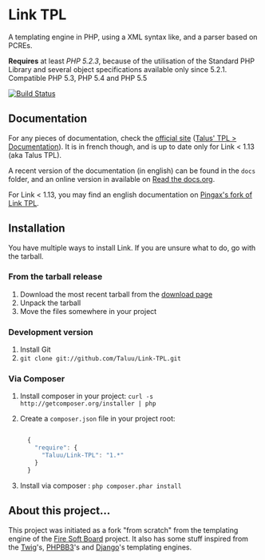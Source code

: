Link TPL
==========
A templating engine in PHP, using a XML syntax like, and a parser based on PCREs.

**Requires** at least *PHP 5.2.3*, because of the utilisation of the Standard PHP
Library and several object specifications available only since 5.2.1. Compatible
PHP 5.3, PHP 5.4 and PHP 5.5

[![Build Status](https://secure.travis-ci.org/Taluu/Link-TPL.png?branch=master)](http://travis-ci.org/Taluu/Link-TPL)

Documentation
-------------
For any pieces of documentation, check the
[official site](http://www.talus-works.net)
([Talus' TPL > Documentation](http://www.talus-works.net/forum-7-p1-documentation.html)).
It is in french though, and is up to date only for Link < 1.13 (aka Talus TPL).

A recent version of the documentation (in english) can be found in the `docs`
folder, and an online version in available on
[Read the docs.org](http://readthedocs.org/docs/link-templates/en/latest).

For Link < 1.13, you may find an english documentation on
[Pingax's fork of Link TPL](http://github.com/Pingax/Link-TPL/).

Installation
------------

You have multiple ways to install Link. If you are unsure what to do, go with
the tarball.

### From the tarball release
1. Download the most recent tarball from the [download page](https://github.com/Taluu/Link-TPL/tags)
2. Unpack the tarball
3. Move the files somewhere in your project

### Development version
1. Install Git
2. `git clone git://github.com/Taluu/Link-TPL.git`

### Via Composer
1. Install composer in your project: `curl -s http://getcomposer.org/installer | php`
2. Create a `composer.json` file in your project root:

    ```javascript

      {
        "require": {
          "Taluu/Link-TPL": "1.*"
        }
      }
    ```

3. Install via composer : `php composer.phar install`

About this project...
---------------------
This project was initiated as a fork "from scratch" from the templating engine
of the [Fire Soft Board](http://www.fire-soft-board.com) project. It also has
some stuff inspired from the [Twig](https://github.com/fabpot/Twig)'s,
[PHPBB3](https://github.com/phpbb/phpbb3)'s and
[Django](https://github.com/django/django)'s templating engines.
